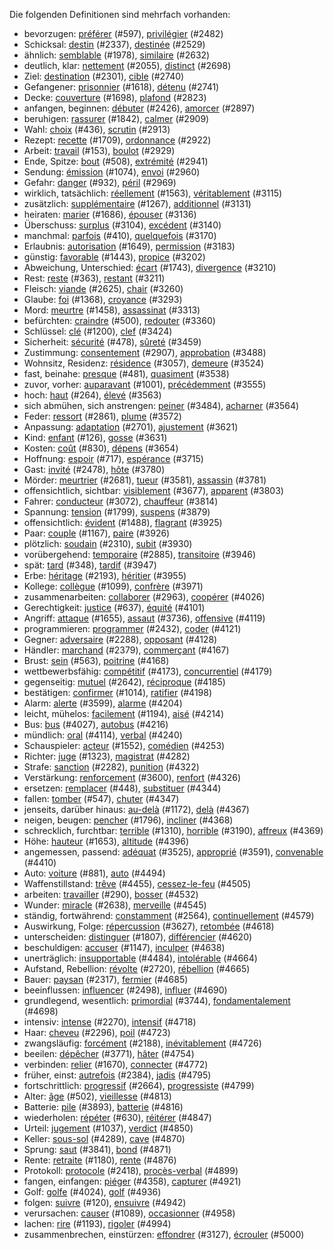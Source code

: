 Die folgenden Definitionen sind mehrfach vorhanden:

* bevorzugen: [préférer](cards/0597_préférer.yml) (#597), [privilégier](cards/2482_privilégier.yml) (#2482)
* Schicksal: [destin](cards/2337_destin.yml) (#2337), [destinée](cards/2529_destinée.yml) (#2529)
* ähnlich: [semblable](cards/1978_semblable.yml) (#1978), [similaire](cards/2632_similaire.yml) (#2632)
* deutlich, klar: [nettement](cards/2055_nettement.yml) (#2055), [distinct](cards/2698_distinct.yml) (#2698)
* Ziel: [destination](cards/2301_destination.yml) (#2301), [cible](cards/2740_cible.yml) (#2740)
* Gefangener: [prisonnier](cards/1618_prisonnier.yml) (#1618), [détenu](cards/2741_détenu.yml) (#2741)
* Decke: [couverture](cards/1698_couverture.yml) (#1698), [plafond](cards/2823_plafond.yml) (#2823)
* anfangen, beginnen: [débuter](cards/2426_débuter.yml) (#2426), [amorcer](cards/2897_amorcer.yml) (#2897)
* beruhigen: [rassurer](cards/1842_rassurer.yml) (#1842), [calmer](cards/2909_calmer.yml) (#2909)
* Wahl: [choix](cards/0436_choix.yml) (#436), [scrutin](cards/2913_scrutin.yml) (#2913)
* Rezept: [recette](cards/1709_recette.yml) (#1709), [ordonnance](cards/2922_ordonnance.yml) (#2922)
* Arbeit: [travail](cards/0153_travail.yml) (#153), [boulot](cards/2929_boulot.yml) (#2929)
* Ende, Spitze: [bout](cards/0508_bout.yml) (#508), [extrémité](cards/2941_extrémité.yml) (#2941)
* Sendung: [émission](cards/1074_émission.yml) (#1074), [envoi](cards/2960_envoi.yml) (#2960)
* Gefahr: [danger](cards/0932_danger.yml) (#932), [péril](cards/2969_péril.yml) (#2969)
* wirklich, tatsächlich: [réellement](cards/1563_réellement.yml) (#1563), [véritablement](cards/3115_véritablement.yml) (#3115)
* zusätzlich: [supplémentaire](cards/1267_supplémentaire.yml) (#1267), [additionnel](cards/3131_additionnel.yml) (#3131)
* heiraten: [marier](cards/1686_marier.yml) (#1686), [épouser](cards/3136_épouser.yml) (#3136)
* Überschuss: [surplus](cards/3104_surplus.yml) (#3104), [excédent](cards/3140_excédent.yml) (#3140)
* manchmal: [parfois](cards/0410_parfois.yml) (#410), [quelquefois](cards/3170_quelquefois.yml) (#3170)
* Erlaubnis: [autorisation](cards/1649_autorisation.yml) (#1649), [permission](cards/3183_permission.yml) (#3183)
* günstig: [favorable](cards/1443_favorable.yml) (#1443), [propice](cards/3202_propice.yml) (#3202)
* Abweichung, Unterschied: [écart](cards/1743_écart.yml) (#1743), [divergence](cards/3210_divergence.yml) (#3210)
* Rest: [reste](cards/0363_reste.yml) (#363), [restant](cards/3211_restant.yml) (#3211)
* Fleisch: [viande](cards/2625_viande.yml) (#2625), [chair](cards/3260_chair.yml) (#3260)
* Glaube: [foi](cards/1368_foi.yml) (#1368), [croyance](cards/3293_croyance.yml) (#3293)
* Mord: [meurtre](cards/1458_meurtre.yml) (#1458), [assassinat](cards/3313_assassinat.yml) (#3313)
* befürchten: [craindre](cards/0500_craindre.yml) (#500), [redouter](cards/3360_redouter.yml) (#3360)
* Schlüssel: [clé](cards/1200_clé.yml) (#1200), [clef](cards/3424_clef.yml) (#3424)
* Sicherheit: [sécurité](cards/0478_sécurité.yml) (#478), [sûreté](cards/3459_sûreté.yml) (#3459)
* Zustimmung: [consentement](cards/2907_consentement.yml) (#2907), [approbation](cards/3488_approbation.yml) (#3488)
* Wohnsitz, Residenz: [résidence](cards/3057_résidence.yml) (#3057), [demeure](cards/3524_demeure.yml) (#3524)
* fast, beinahe: [presque](cards/0481_presque.yml) (#481), [quasiment](cards/3538_quasiment.yml) (#3538)
* zuvor, vorher: [auparavant](cards/1001_auparavant.yml) (#1001), [précédemment](cards/3555_précédemment.yml) (#3555)
* hoch: [haut](cards/0264_haut.yml) (#264), [élevé](cards/3563_élevé.yml) (#3563)
* sich abmühen, sich anstrengen: [peiner](cards/3484_peiner.yml) (#3484), [acharner](cards/3564_acharner.yml) (#3564)
* Feder: [ressort](cards/2861_ressort.yml) (#2861), [plume](cards/3572_plume.yml) (#3572)
* Anpassung: [adaptation](cards/2701_adaptation.yml) (#2701), [ajustement](cards/3621_ajustement.yml) (#3621)
* Kind: [enfant](cards/0126_enfant.yml) (#126), [gosse](cards/3631_gosse.yml) (#3631)
* Kosten: [coût](cards/0830_coût.yml) (#830), [dépens](cards/3654_dépens.yml) (#3654)
* Hoffnung: [espoir](cards/0717_espoir.yml) (#717), [espérance](cards/3715_espérance.yml) (#3715)
* Gast: [invité](cards/2478_invité.yml) (#2478), [hôte](cards/3780_hôte.yml) (#3780)
* Mörder: [meurtrier](cards/2681_meurtrier.yml) (#2681), [tueur](cards/3581_tueur.yml) (#3581), [assassin](cards/3781_assassin.yml) (#3781)
* offensichtlich, sichtbar: [visiblement](cards/3677_visiblement.yml) (#3677), [apparent](cards/3803_apparent.yml) (#3803)
* Fahrer: [conducteur](cards/3072_conducteur.yml) (#3072), [chauffeur](cards/3814_chauffeur.yml) (#3814)
* Spannung: [tension](cards/1799_tension.yml) (#1799), [suspens](cards/3879_suspens.yml) (#3879)
* offensichtlich: [évident](cards/1488_évident.yml) (#1488), [flagrant](cards/3925_flagrant.yml) (#3925)
* Paar: [couple](cards/1167_couple.yml) (#1167), [paire](cards/3926_paire.yml) (#3926)
* plötzlich: [soudain](cards/2310_soudain.yml) (#2310), [subit](cards/3930_subit.yml) (#3930)
* vorübergehend: [temporaire](cards/2885_temporaire.yml) (#2885), [transitoire](cards/3946_transitoire.yml) (#3946)
* spät: [tard](cards/0348_tard.yml) (#348), [tardif](cards/3947_tardif.yml) (#3947)
* Erbe: [héritage](cards/2193_héritage.yml) (#2193), [héritier](cards/3955_héritier.yml) (#3955)
* Kollege: [collègue](cards/1099_collègue.yml) (#1099), [confrère](cards/3971_confrère.yml) (#3971)
* zusammenarbeiten: [collaborer](cards/2963_collaborer.yml) (#2963), [coopérer](cards/4026_coopérer.yml) (#4026)
* Gerechtigkeit: [justice](cards/0637_justice.yml) (#637), [équité](cards/4101_équité.yml) (#4101)
* Angriff: [attaque](cards/1655_attaque.yml) (#1655), [assaut](cards/3736_assaut.yml) (#3736), [offensive](cards/4119_offensive.yml) (#4119)
* programmieren: [programmer](cards/2432_programmer.yml) (#2432), [coder](cards/4121_coder.yml) (#4121)
* Gegner: [adversaire](cards/2288_adversaire.yml) (#2288), [opposant](cards/4128_opposant.yml) (#4128)
* Händler: [marchand](cards/2379_marchand.yml) (#2379), [commerçant](cards/4167_commerçant.yml) (#4167)
* Brust: [sein](cards/0563_sein.yml) (#563), [poitrine](cards/4168_poitrine.yml) (#4168)
* wettbewerbsfähig: [compétitif](cards/4173_compétitif.yml) (#4173), [concurrentiel](cards/4179_concurrentiel.yml) (#4179)
* gegenseitig: [mutuel](cards/2642_mutuel.yml) (#2642), [réciproque](cards/4185_réciproque.yml) (#4185)
* bestätigen: [confirmer](cards/1014_confirmer.yml) (#1014), [ratifier](cards/4198_ratifier.yml) (#4198)
* Alarm: [alerte](cards/3599_alerte.yml) (#3599), [alarme](cards/4204_alarme.yml) (#4204)
* leicht, mühelos: [facilement](cards/1194_facilement.yml) (#1194), [aisé](cards/4214_aisé.yml) (#4214)
* Bus: [bus](cards/4027_bus.yml) (#4027), [autobus](cards/4216_autobus.yml) (#4216)
* mündlich: [oral](cards/4114_oral.yml) (#4114), [verbal](cards/4240_verbal.yml) (#4240)
* Schauspieler: [acteur](cards/1552_acteur.yml) (#1552), [comédien](cards/4253_comédien.yml) (#4253)
* Richter: [juge](cards/1323_juge.yml) (#1323), [magistrat](cards/4282_magistrat.yml) (#4282)
* Strafe: [sanction](cards/2282_sanction.yml) (#2282), [punition](cards/4322_punition.yml) (#4322)
* Verstärkung: [renforcement](cards/3600_renforcement.yml) (#3600), [renfort](cards/4326_renfort.yml) (#4326)
* ersetzen: [remplacer](cards/0448_remplacer.yml) (#448), [substituer](cards/4344_substituer.yml) (#4344)
* fallen: [tomber](cards/0547_tomber.yml) (#547), [chuter](cards/4347_chuter.yml) (#4347)
* jenseits, darüber hinaus: [au-delà](cards/1172_au-delà.yml) (#1172), [delà](cards/4367_delà.yml) (#4367)
* neigen, beugen: [pencher](cards/1796_pencher.yml) (#1796), [incliner](cards/4368_incliner.yml) (#4368)
* schrecklich, furchtbar: [terrible](cards/1310_terrible.yml) (#1310), [horrible](cards/3190_horrible.yml) (#3190), [affreux](cards/4369_affreux.yml) (#4369)
* Höhe: [hauteur](cards/1653_hauteur.yml) (#1653), [altitude](cards/4396_altitude.yml) (#4396)
* angemessen, passend: [adéquat](cards/3525_adéquat.yml) (#3525), [approprié](cards/3591_approprié.yml) (#3591), [convenable](cards/4410_convenable.yml) (#4410)
* Auto: [voiture](cards/0881_voiture.yml) (#881), [auto](cards/4494_auto.yml) (#4494)
* Waffenstillstand: [trêve](cards/4455_trêve.yml) (#4455), [cessez-le-feu](cards/4505_cessez-le-feu.yml) (#4505)
* arbeiten: [travailler](cards/0290_travailler.yml) (#290), [bosser](cards/4532_bosser.yml) (#4532)
* Wunder: [miracle](cards/2638_miracle.yml) (#2638), [merveille](cards/4545_merveille.yml) (#4545)
* ständig, fortwährend: [constamment](cards/2564_constamment.yml) (#2564), [continuellement](cards/4579_continuellement.yml) (#4579)
* Auswirkung, Folge: [répercussion](cards/3627_répercussion.yml) (#3627), [retombée](cards/4618_retombée.yml) (#4618)
* unterscheiden: [distinguer](cards/1807_distinguer.yml) (#1807), [différencier](cards/4620_différencier.yml) (#4620)
* beschuldigen: [accuser](cards/1147_accuser.yml) (#1147), [inculper](cards/4638_inculper.yml) (#4638)
* unerträglich: [insupportable](cards/4484_insupportable.yml) (#4484), [intolérable](cards/4664_intolérable.yml) (#4664)
* Aufstand, Rebellion: [révolte](cards/2720_révolte.yml) (#2720), [rébellion](cards/4665_rébellion.yml) (#4665)
* Bauer: [paysan](cards/2317_paysan.yml) (#2317), [fermier](cards/4685_fermier.yml) (#4685)
* beeinflussen: [influencer](cards/2498_influencer.yml) (#2498), [influer](cards/4690_influer.yml) (#4690)
* grundlegend, wesentlich: [primordial](cards/3744_primordial.yml) (#3744), [fondamentalement](cards/4698_fondamentalement.yml) (#4698)
* intensiv: [intense](cards/2270_intense.yml) (#2270), [intensif](cards/4718_intensif.yml) (#4718)
* Haar: [cheveu](cards/2296_cheveu.yml) (#2296), [poil](cards/4723_poil.yml) (#4723)
* zwangsläufig: [forcément](cards/2188_forcément.yml) (#2188), [inévitablement](cards/4726_inévitablement.yml) (#4726)
* beeilen: [dépêcher](cards/3771_dépêcher.yml) (#3771), [hâter](cards/4754_hâter.yml) (#4754)
* verbinden: [relier](cards/1670_relier.yml) (#1670), [connecter](cards/4772_connecter.yml) (#4772)
* früher, einst: [autrefois](cards/2384_autrefois.yml) (#2384), [jadis](cards/4795_jadis.yml) (#4795)
* fortschrittlich: [progressif](cards/2664_progressif.yml) (#2664), [progressiste](cards/4799_progressiste.yml) (#4799)
* Alter: [âge](cards/0502_âge.yml) (#502), [vieillesse](cards/4813_vieillesse.yml) (#4813)
* Batterie: [pile](cards/3893_pile.yml) (#3893), [batterie](cards/4816_batterie.yml) (#4816)
* wiederholen: [répéter](cards/0630_répéter.yml) (#630), [réitérer](cards/4847_réitérer.yml) (#4847)
* Urteil: [jugement](cards/1037_jugement.yml) (#1037), [verdict](cards/4850_verdict.yml) (#4850)
* Keller: [sous-sol](cards/4289_sous-sol.yml) (#4289), [cave](cards/4870_cave.yml) (#4870)
* Sprung: [saut](cards/3841_saut.yml) (#3841), [bond](cards/4871_bond.yml) (#4871)
* Rente: [retraite](cards/1180_retraite.yml) (#1180), [rente](cards/4876_rente.yml) (#4876)
* Protokoll: [protocole](cards/2418_protocole.yml) (#2418), [procès-verbal](cards/4899_procès-verbal.yml) (#4899)
* fangen, einfangen: [piéger](cards/4358_piéger.yml) (#4358), [capturer](cards/4921_capturer.yml) (#4921)
* Golf: [golfe](cards/4024_golfe.yml) (#4024), [golf](cards/4936_golf.yml) (#4936)
* folgen: [suivre](cards/0120_suivre.yml) (#120), [ensuivre](cards/4942_ensuivre.yml) (#4942)
* verursachen: [causer](cards/1089_causer.yml) (#1089), [occasionner](cards/4958_occasionner.yml) (#4958)
* lachen: [rire](cards/1193_rire.yml) (#1193), [rigoler](cards/4994_rigoler.yml) (#4994)
* zusammenbrechen, einstürzen: [effondrer](cards/3127_effondrer.yml) (#3127), [écrouler](cards/5000_écrouler.yml) (#5000)
